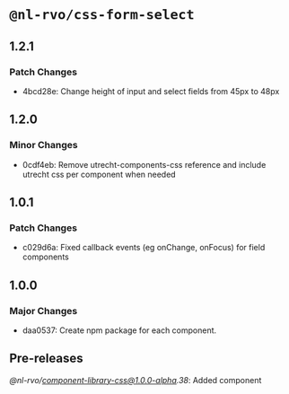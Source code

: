 # `@nl-rvo/css-form-select`

## 1.2.1

### Patch Changes

- 4bcd28e: Change height of input and select fields from 45px to 48px

## 1.2.0

### Minor Changes

- 0cdf4eb: Remove utrecht-components-css reference and include utrecht css per component when needed

## 1.0.1

### Patch Changes

- c029d6a: Fixed callback events (eg onChange, onFocus) for field components

## 1.0.0

### Major Changes

- daa0537: Create npm package for each component.

## Pre-releases

_@nl-rvo/component-library-css@1.0.0-alpha.38_:
Added component
